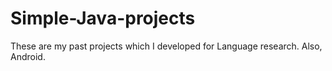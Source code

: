 # Simple-Java-projects
These are my past projects which I developed for Language research.
Also, Android.
